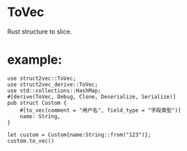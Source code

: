 # ToVec
Rust structure to slice.
    
# example:
    use struct2vec::ToVec;
    use struct2vec_derive::ToVec;
    use std::collections::HashMap;
    #[derive(ToVec, Debug, Clone, Deserialize, Serialize)]
    pub struct Custom {
        #[to_vec(comment = "用户名", field_type = "字段类型")]
        name: String,
    }

    let custom = Custom{name:String::from("123")};
    custom.to_vec()